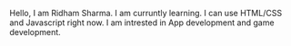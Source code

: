 Hello, I am Ridham Sharma.
I am curruntly learning.
I can use HTML/CSS and Javascript right now.
I am intrested in App development and game development.
